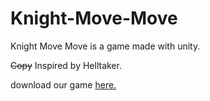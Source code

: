 # Knight-Move-Move

Knight Move Move is a game made with unity.

~~Copy~~ Inspired by Helltaker.

download our game [here.](https://itzpekos.itch.io/knight-move-move)
